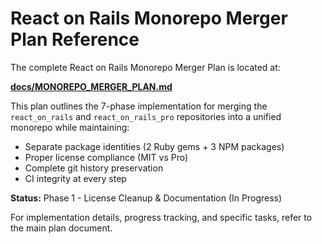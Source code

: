 # React on Rails Monorepo Merger Plan Reference

The complete React on Rails Monorepo Merger Plan is located at:

**[docs/MONOREPO_MERGER_PLAN.md](./MONOREPO_MERGER_PLAN.md)**

This plan outlines the 7-phase implementation for merging the `react_on_rails` and `react_on_rails_pro` repositories into a unified monorepo while maintaining:

- Separate package identities (2 Ruby gems + 3 NPM packages)
- Proper license compliance (MIT vs Pro)
- Complete git history preservation
- CI integrity at every step

**Status:** Phase 1 - License Cleanup & Documentation (In Progress)

For implementation details, progress tracking, and specific tasks, refer to the main plan document.
